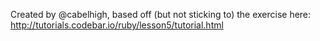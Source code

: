 Created by @cabelhigh, based off (but not sticking to) the exercise here: http://tutorials.codebar.io/ruby/lesson5/tutorial.html
